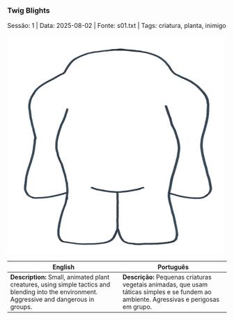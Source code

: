 ### Twig Blights

Sessão: 1 | Data: 2025-08-02 | Fonte: s01.txt | Tags: criatura, planta, inimigo

![Twig Blights](../../../assets/monsters/monster_blank.png)

| English | Português |
|---------|-----------|
| **Description:** Small, animated plant creatures, using simple tactics and blending into the environment. Aggressive and dangerous in groups. | **Descrição:** Pequenas criaturas vegetais animadas, que usam táticas simples e se fundem ao ambiente. Agressivas e perigosas em grupo. |


















